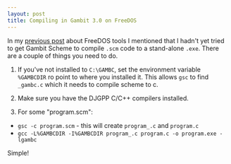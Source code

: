 ```yaml
---
layout: post
title: Compiling in Gambit 3.0 on FreeDOS
---
```


In my [previous post](https://owainkenwayucl.github.io/2017/08/06/UsefulToolsFreeDOS.html) about FreeDOS tools I mentioned that I hadn't yet tried to get Gambit Scheme to compile `.scm` code to a stand-alone `.exe`.  There are a couple of things you need to do.

1. If you've not installed to `C:\GAMBC`, set the environment variable `%GAMBCDIR` ro point to where you installed it.  This allows `gsc` to find `_gambc.c` which it needs to compile scheme to c.

2. Make sure you have the DJGPP C/C++ compilers installed.

3. For some "program.scm":

 * `gsc -c program.scm` - this will create `program_.c` and `program.c`
 * `gcc -L%GAMBCDIR -I%GAMBCDIR program_.c program.c -o program.exe -lgambc`

Simple!

